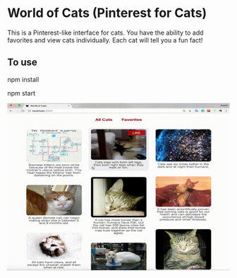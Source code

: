 # World of Cats (Pinterest for Cats)
This is a Pinterest-like interface for cats. You have the ability to add favorites and view cats individually. Each cat will tell you a fun fact!

## To use
npm install

npm start

![Screen capture of application in action](https://github.com/austinba/world-of-cats/blob/master/screen-capture.gif)
